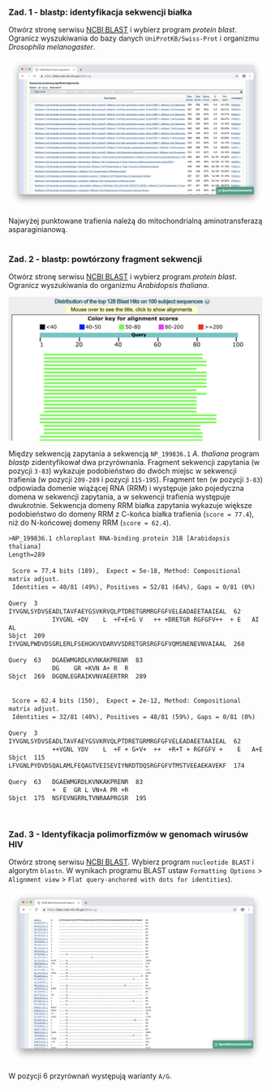 ### Zad. 1 - blastp: identyfikacja sekwencji białka
Otwórz stronę serwisu [NCBI BLAST](https://blast.ncbi.nlm.nih.gov/) i wybierz program *protein blast*. Ogranicz wyszukiwania do bazy danych `UniProtKB/Swiss-Prot` i organizmu *Drosophila melanogaster*.

<img src="./images/blastp-swissprot-exon5.png" alt="blastp-swissprot-exon5">

Najwyżej punktowane trafienia należą do mitochondrialną aminotransferazą asparaginianową.
<br/><br/>

### Zad. 2 - blastp: powtórzony fragment sekwencji
Otwórz stronę serwisu [NCBI BLAST](https://blast.ncbi.nlm.nih.gov/) i wybierz program *protein blast*. Ogranicz wyszukiwania do organizmu *Arabidopsis thaliana*.

<img src="./images/blastp-rrm.png" alt="blastp-rrm" width="500px">

Między sekwencją zapytania a sekwencją `NP_199836.1` *A. thaliana* program *blastp* zidentyfikował dwa przyrównania. Fragment sekwencji zapytania (w pozycji `3-83`) wykazuje podobieństwo do dwóch miejsc w sekwencji trafienia (w pozycji `209-289` i pozycji `115-195`). Fragment ten (w pozycji `3-83`) odpowiada domenie wiążącej RNA (RRM) i występuje jako pojedyczna domena w sekwencji zapytania, a w sekwencji trafienia występuje dwukrotnie. Sekwencja domeny RRM białka zapytania wykazuje większe podobieństwo do  domeny RRM z C-końca białka trafienia (`score = 77.4`), niż do N-końcowej domeny RRM (`score = 62.4`).

```
>NP_199836.1 chloroplast RNA-binding protein 31B [Arabidopsis thaliana]
Length=289

 Score = 77.4 bits (189),  Expect = 5e-18, Method: Compositional matrix adjust.
 Identities = 40/81 (49%), Positives = 52/81 (64%), Gaps = 0/81 (0%)

Query  3    IYVGNLSYDVSEADLTAVFAEYGSVKRVQLPTDRETGRMRGFGFVELEADAEETAAIEAL  62
            IYVGNL +DV    L  +F+E+G V   ++ +DRETGR RGFGFV++  + E   AI AL
Sbjct  209  IYVGNLPWDVDSGRLERLFSEHGKVVDARVVSDRETGRSRGFGFVQMSNENEVNVAIAAL  268

Query  63   DGAEWMGRDLKVNKAKPRENR  83
            DG    GR +KVN A+ R  R
Sbjct  269  DGQNLEGRAIKVNVAEERTRR  289


 Score = 62.4 bits (150),  Expect = 2e-12, Method: Compositional matrix adjust.
 Identities = 32/81 (40%), Positives = 48/81 (59%), Gaps = 0/81 (0%)

Query  3    IYVGNLSYDVSEADLTAVFAEYGSVKRVQLPTDRETGRMRGFGFVELEADAEETAAIEAL  62
            ++VGNL YDV    L  +F + G+V+  ++  +R+T + RGFGFV +    E   A+E  
Sbjct  115  LFVGNLPYDVDSQALAMLFEQAGTVEISEVIYNRDTDQSRGFGFVTMSTVEEAEKAVEKF  174

Query  63   DGAEWMGRDLKVNKAKPRENR  83
            +  E  GR L VN+A PR +R
Sbjct  175  NSFEVNGRRLTVNRAAPRGSR  195
```

<br/>

### Zad. 3 - Identyfikacja polimorfizmów w genomach wirusów HIV
Otwórz stronę serwisu [NCBI BLAST](https://blast.ncbi.nlm.nih.gov/Blast.cgi). Wybierz program `nucleotide BLAST` i algorytm `blastn`. W wynikach programu BLAST ustaw `Formatting Options` > `Alignment view` > `Flat query-anchored with dots for identities`).

<img src="./images/blastn-snp.png" alt="blastn-snp">

W pozycji 6 przyrównań występują warianty `A/G`.
<br/><br/>

